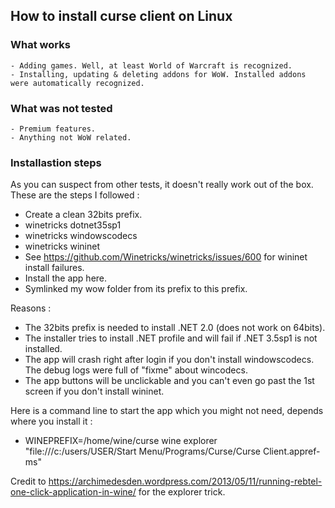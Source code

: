 ## How to install curse client on Linux 

### What works
	- Adding games. Well, at least World of Warcraft is recognized.
	- Installing, updating & deleting addons for WoW. Installed addons were automatically recognized.

### What was not tested
	- Premium features.
	- Anything not WoW related.

### Installastion steps
As you can suspect from other tests, it doesn't really work out of the box. These are the steps I followed :

- Create a clean 32bits prefix.
- winetricks dotnet35sp1
- winetricks windowscodecs
- winetricks wininet
- See https://github.com/Winetricks/winetricks/issues/600 for wininet install failures.
- Install the app here.
- Symlinked my wow folder from its prefix to this prefix.

Reasons :

- The 32bits prefix is needed to install .NET 2.0 (does not work on 64bits).
- The installer tries to install .NET profile and will fail if .NET 3.5sp1 is not installed.
- The app will crash right after login if you don't install windowscodecs. The debug logs were full of "fixme" about wincodecs.
-	The app buttons will be unclickable and you can't even go past the 1st screen if you don't install wininet.

Here is a command line to start the app which you might not need, depends where you install it :
- WINEPREFIX=/home/wine/curse wine explorer "file:///c:/users/USER/Start Menu/Programs/Curse/Curse Client.appref-ms"

Credit to https://archimedesden.wordpress.com/2013/05/11/running-rebtel-one-click-application-in-wine/ for the explorer trick.

